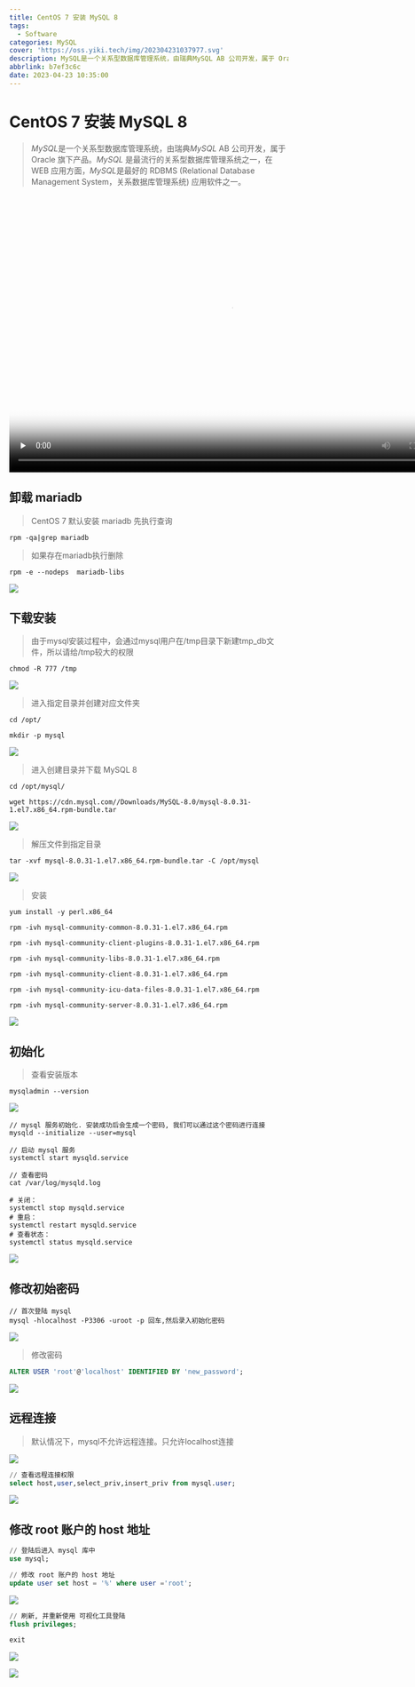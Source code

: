 ```yaml
---
title: CentOS 7 安装 MySQL 8
tags:
  - Software
categories: MySQL
cover: 'https://oss.yiki.tech/img/202304231037977.svg'
description: MySQL是一个关系型数据库管理系统，由瑞典MySQL AB 公司开发，属于 Oracle 旗下产品。MySQL 是最流行的关系型数据库管理系统之一，在 WEB 应用方面，MySQL是最好的 RDBMS (Relational Database Management System，关系数据库管理系统)应用软件之一。
abbrlink: b7ef3c6c
date: 2023-04-23 10:35:00
---
```


# CentOS 7 安装 MySQL 8

> *MySQL*是一个关系型数据库管理系统，由瑞典*MySQL* AB 公司开发，属于 Oracle 旗下产品。*MySQL* 是最流行的关系型数据库管理系统之一，在 WEB 应用方面，*MySQL*是最好的 RDBMS (Relational Database Management System，关系数据库管理系统) 应用软件之一。

<div>
  <!-- mp4格式 -->
  <video id="video" controls="" width="800" height="500" preload="none" poster="封面">
        <source id="mp4" src="https://oss.yiki.tech/img/202304231030172.mp4" type="video/mp4">
  </videos>
</div>

## 卸载 mariadb

> CentOS 7 默认安装 mariadb 先执行查询

```shell
rpm -qa|grep mariadb
```

> 如果存在mariadb执行删除

```shell
rpm -e --nodeps  mariadb-libs
```

![](https://oss.yiki.tech/img/202304231031835.png)

## 下载安装

> 由于mysql安装过程中，会通过mysql用户在/tmp目录下新建tmp_db文件，所以请给/tmp较大的权限

```shell
chmod -R 777 /tmp
```

![](https://oss.yiki.tech/img/202304231031069.png)

> 进入指定目录并创建对应文件夹

```shell
cd /opt/

mkdir -p mysql
```

![](https://oss.yiki.tech/img/202304231031317.png)

> 进入创建目录并下载 MySQL 8

```shell
cd /opt/mysql/

wget https://cdn.mysql.com//Downloads/MySQL-8.0/mysql-8.0.31-1.el7.x86_64.rpm-bundle.tar
```

![](https://oss.yiki.tech/img/202304231032635.png)

> 解压文件到指定目录

```shell
tar -xvf mysql-8.0.31-1.el7.x86_64.rpm-bundle.tar -C /opt/mysql
```

![](https://oss.yiki.tech/img/202304231032423.png)

> 安装

```shell
yum install -y perl.x86_64

rpm -ivh mysql-community-common-8.0.31-1.el7.x86_64.rpm

rpm -ivh mysql-community-client-plugins-8.0.31-1.el7.x86_64.rpm

rpm -ivh mysql-community-libs-8.0.31-1.el7.x86_64.rpm

rpm -ivh mysql-community-client-8.0.31-1.el7.x86_64.rpm

rpm -ivh mysql-community-icu-data-files-8.0.31-1.el7.x86_64.rpm

rpm -ivh mysql-community-server-8.0.31-1.el7.x86_64.rpm
```

![](https://oss.yiki.tech/img/202304231032272.png)

## 初始化

> 查看安装版本

```shell
mysqladmin --version
```

![](https://oss.yiki.tech/img/202304231033884.png)

```shell
// mysql 服务初始化. 安装成功后会生成一个密码, 我们可以通过这个密码进行连接
mysqld --initialize --user=mysql

// 启动 mysql 服务
systemctl start mysqld.service

// 查看密码
cat /var/log/mysqld.log

# 关闭：
systemctl stop mysqld.service
# 重启：
systemctl restart mysqld.service
# 查看状态：
systemctl status mysqld.service
```

![](https://oss.yiki.tech/img/202304231033617.png)

## 修改初始密码

```shell
// 首次登陆 mysql
mysql -hlocalhost -P3306 -uroot -p 回车,然后录入初始化密码
```

![](https://oss.yiki.tech/img/202304231033347.png)

> 修改密码

```sql
ALTER USER 'root'@'localhost' IDENTIFIED BY 'new_password';
```

![](https://oss.yiki.tech/img/202304231033116.png)

## 远程连接

> 默认情况下，mysql不允许远程连接。只允许localhost连接

![](https://oss.yiki.tech/img/202304231033413.png)

```sql
// 查看远程连接权限
select host,user,select_priv,insert_priv from mysql.user;
```

![](https://oss.yiki.tech/img/202304231034790.png)

## 修改 root 账户的 host 地址

```sql
// 登陆后进入 mysql 库中
use mysql;

// 修改 root 账户的 host 地址
update user set host = '%' where user ='root';
```

![](https://oss.yiki.tech/img/202304231034050.png)

```sql
// 刷新, 并重新使用 可视化工具登陆
flush privileges;

exit
```

![](https://oss.yiki.tech/img/202304231034737.png)

![](https://oss.yiki.tech/img/202304231034072.png)